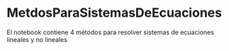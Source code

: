 # MetdosParaSistemasDeEcuaciones
El notebook contiene 4 métodos para resolver sistemas de ecuaciones lineales y no lineales
